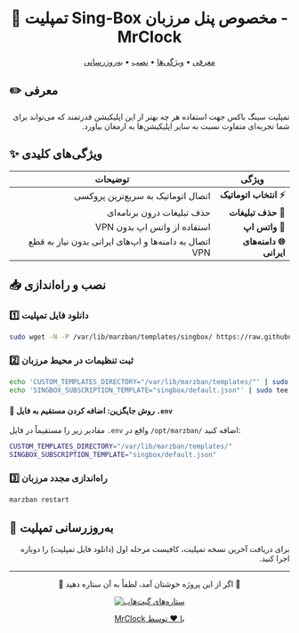 <div align="center">
  
# 📌 تمپلیت Sing-Box مخصوص پنل مرزبان - MrClock

<p align="center">
  <a href="#معرفی">معرفی</a> •
  <a href="#ویژگی‌ها">ویژگی‌ها</a> •
  <a href="#نصب">نصب</a> •
  <a href="#به‌روزرسانی">به‌روزرسانی</a>
</p>

</div>

<a name="معرفی"></a>
## ✏️ معرفی

<p dir="rtl">
تمپلیت سینگ باکس جهت استفاده هر چه بهتر از این اپلیکیشن قدرتمند که می‌تواند برای شما تجربه‌ای متفاوت نسبت به سایر اپلیکیشن‌ها به ارمغان بیاورد.
</p>

<a name="ویژگی‌ها"></a>
## ✨ ویژگی‌های کلیدی

<div dir="rtl" align="center">

| ویژگی          | توضیحات                                                                 |
|----------------|-------------------------------------------------------------------------|
| **⚡ انتخاب اتوماتیک** | اتصال اتوماتیک به سریع‌ترین پروکسی                           |
| **🚫 حذف تبلیغات** | حذف تبلیغات درون برنامه‌ای               |
| **📩 واتس اپ** | استفاده از واتس اپ بدون VPN               |
| **🌐 دامنه‌های ایرانی**  | اتصال به دامنه‌ها و اپ‌های ایرانی بدون نیاز به قطع VPN                                     |

</div>

<a name="نصب"></a>
## 📥 نصب و راه‌اندازی

<div>

### 1️⃣ دانلود فایل تمپلیت

</div>

```bash
sudo wget -N -P /var/lib/marzban/templates/singbox/ https://raw.githubusercontent.com/Mrclocks/MrClock-SingBox-Template/main/default.json
```

<div>

### 2️⃣ ثبت تنظیمات در محیط مرزبان

</div>

```bash
echo 'CUSTOM_TEMPLATES_DIRECTORY="/var/lib/marzban/templates/"' | sudo tee -a /opt/marzban/.env
echo 'SINGBOX_SUBSCRIPTION_TEMPLATE="singbox/default.json"' | sudo tee -a /opt/marzban/.env
```

<div>

#### 📝 روش جایگزین: اضافه کردن مستقیم به فایل `.env`

مقادیر زیر را مستقیماً در فایل `.env` واقع در `/opt/marzban/` اضافه کنید:

</div>

```bash
CUSTOM_TEMPLATES_DIRECTORY="/var/lib/marzban/templates/"
SINGBOX_SUBSCRIPTION_TEMPLATE="singbox/default.json"
```

<div>

### 3️⃣ راه‌اندازی مجدد مرزبان

</div>

```bash
marzban restart
```

<a name="به‌روزرسانی"></a>
## 🔄 به‌روزرسانی تمپلیت

<div dir="rtl" align="right">
  <p>برای دریافت آخرین نسخه تمپلیت، کافیست مرحله اول (دانلود فایل تمپلیت) را دوباره اجرا کنید.</p>
</div>

---

<div align="center">
  <p dir="rtl">🌟 اگر از این پروژه خوشتان آمد، لطفاً به آن ستاره دهید 🌟</p>
  
  <p>
    <a href="https://github.com/Mrclocks/MrClock-SingBox-Template">
      <img src="https://img.shields.io/github/stars/Mrclocks/MrClock-SingBox-Template?style=social" alt="ستاره‌های گیت‌هاب">
  </p>
  
  <p dir="rtl">با ❤️ توسط MrClock</p>
</div>
